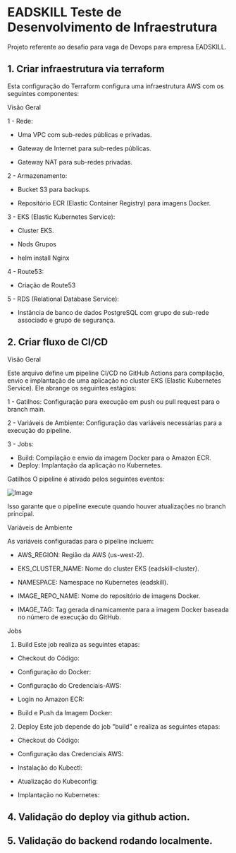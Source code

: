 # EADSKILL Teste de Desenvolvimento de Infraestrutura
Projeto referente ao desafio para vaga de Devops para empresa EADSKILL.


## 1. Criar infraestrutura via terraform

Esta configuração do Terraform configura uma infraestrutura AWS com os seguintes componentes:

Visão Geral

1 - Rede:

 - Uma VPC com sub-redes públicas e privadas.

 - Gateway de Internet para sub-redes públicas.

 - Gateway NAT para sub-redes privadas.

2 - Armazenamento:

 - Bucket S3 para backups.

 - Repositório ECR (Elastic Container Registry) para imagens Docker.

3 - EKS (Elastic Kubernetes Service):

 - Cluster EKS.

 - Nods Grupos

 - helm install Nginx

4 - Route53:
  
  - Criação de Route53

5 - RDS (Relational Database Service):

 - Instância de banco de dados PostgreSQL com grupo de sub-rede associado e grupo de segurança.


## 2. Criar fluxo de CI/CD

Visão Geral

Este arquivo define um pipeline CI/CD no GitHub Actions para compilação, envio e implantação de uma aplicação no cluster EKS (Elastic Kubernetes Service). Ele abrange os seguintes estágios:

1 - Gatilhos: Configuração para execução em push ou pull request para o branch main.

2 - Variáveis de Ambiente: Configuração das variáveis necessárias para a execução do pipeline.

3 - Jobs:
 - Build: Compilação e envio da imagem Docker para o Amazon ECR.
 - Deploy: Implantação da aplicação no Kubernetes.

 Gatilhos
O pipeline é ativado pelos seguintes eventos:

![Image](https://github.com/user-attachments/assets/6b829786-0813-4225-b243-8294e3654978)

Isso garante que o pipeline execute quando houver atualizações no branch principal.

Variáveis de Ambiente

As variáveis configuradas para o pipeline incluem:

 - AWS_REGION: Região da AWS (us-west-2).

 - EKS_CLUSTER_NAME: Nome do cluster EKS (eadskill-cluster).

 - NAMESPACE: Namespace no Kubernetes (eadskill).

 - IMAGE_REPO_NAME: Nome do repositório de imagens Docker.

 - IMAGE_TAG: Tag gerada dinamicamente para a imagem Docker baseada no número de execução do GitHub.

Jobs

1. Build
Este job realiza as seguintes etapas:
 - Checkout do Código:
 
 - Configuração do Docker:

 - Configuração do Credenciais-AWS:
    
 - Login no Amazon ECR:
 
 - Build e Push da Imagem Docker:
 

2. Deploy
Este job depende do job "build" e realiza as seguintes etapas:

 - Checkout do Código: 


 - Configuração das Credenciais AWS:


 - Instalação do Kubectl:


 - Atualização do Kubeconfig:


 - Implantação no Kubernetes:



## 4. Validação do deploy via github action.


## 5. Validação do backend rodando localmente.










